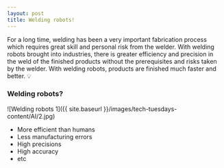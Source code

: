 ```yaml
---
layout: post
title: Welding robots!
---
```


For a long time, welding has been a very important fabrication process which requires great skill and personal risk from the welder.
With welding robots brought into industries, there is greater efficiency and precision in the weld of the finished products without the prerequisites and risks taken by the welder. With welding robots, products are finished much faster and better. 💡
### Welding robots?
![Welding robots 1]({{ site.baseurl }}/images/tech-tuesdays-content/AI/2.jpg)

 - More efficient than humans
 - Less manufacturing errors
- High precisions
- High accuracy
 - etc

